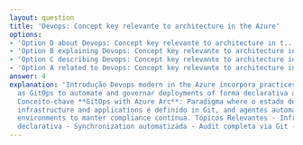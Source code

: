 ```yaml
---
layout: question
title: 'Devops: Concept key relevante to architecture in the Azure'
options:
- 'Option D about Devops: Concept key relevante to architecture in t...'
- 'Option B explaining Devops: Concept key relevante to architecture in t...'
- 'Option C describing Devops: Concept key relevante to architecture in t...'
- 'Option A related to Devops: Concept key relevante to architecture in t...'
answer: 4
explanation: 'Introdução Devops modern in the Azure incorpora practices avançadas
  as GitOps to automate and governar deployments of forma declarativa and auditável.
  Conceito-chave **GitOps with Azure Arc**: Paradigma where o estado desejado of the
  infrastructure and applications é definido in Git, and agentes automatizados sincronizam
  environments to manter compliance contínua. Tópicos Relevantes - Infrastructure
  declarativa - Synchronization automatizada - Audit completa via Git - Rollback simplific...'
---
```

